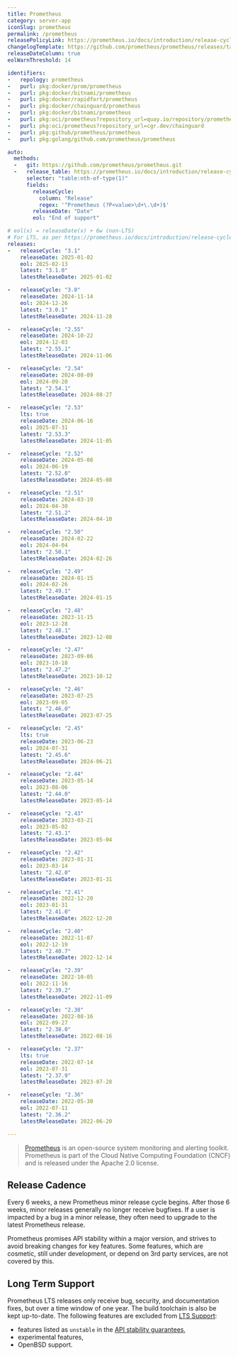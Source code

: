 ```yaml
---
title: Prometheus
category: server-app
iconSlug: prometheus
permalink: /prometheus
releasePolicyLink: https://prometheus.io/docs/introduction/release-cycle/
changelogTemplate: https://github.com/prometheus/prometheus/releases/tag/v__LATEST__
releaseDateColumn: true
eolWarnThreshold: 14

identifiers:
-   repology: prometheus
-   purl: pkg:docker/prom/prometheus
-   purl: pkg:docker/bitnami/prometheus
-   purl: pkg:docker/rapidfort/prometheus
-   purl: pkg:docker/chainguard/prometheus
-   purl: pkg:docker/bitnami/prometheus
-   purl: pkg:oci/prometheus?repository_url=quay.io/repository/prometheus
-   purl: pkg:oci/prometheus?repository_url=cgr.dev/chainguard
-   purl: pkg:github/prometheus/prometheus
-   purl: pkg:golang/github.com/prometheus/prometheus

auto:
  methods:
  -   git: https://github.com/prometheus/prometheus.git
  -   release_table: https://prometheus.io/docs/introduction/release-cycle
      selector: "table:nth-of-type(1)"
      fields:
        releaseCycle:
          column: "Release"
          regex: '^Prometheus (?P<value>\d+\.\d+)$'
        releaseDate: "Date"
        eol: "End of support"

# eol(x) = releaseDate(x) + 6w (non-LTS)
# For LTS, as per https://prometheus.io/docs/introduction/release-cycle/#long-term-support
releases:
-   releaseCycle: "3.1"
    releaseDate: 2025-01-02
    eol: 2025-02-13
    latest: "3.1.0"
    latestReleaseDate: 2025-01-02

-   releaseCycle: "3.0"
    releaseDate: 2024-11-14
    eol: 2024-12-26
    latest: "3.0.1"
    latestReleaseDate: 2024-11-28

-   releaseCycle: "2.55"
    releaseDate: 2024-10-22
    eol: 2024-12-03
    latest: "2.55.1"
    latestReleaseDate: 2024-11-06

-   releaseCycle: "2.54"
    releaseDate: 2024-08-09
    eol: 2024-09-20
    latest: "2.54.1"
    latestReleaseDate: 2024-08-27

-   releaseCycle: "2.53"
    lts: true
    releaseDate: 2024-06-16
    eol: 2025-07-31
    latest: "2.53.3"
    latestReleaseDate: 2024-11-05

-   releaseCycle: "2.52"
    releaseDate: 2024-05-08
    eol: 2024-06-19
    latest: "2.52.0"
    latestReleaseDate: 2024-05-08

-   releaseCycle: "2.51"
    releaseDate: 2024-03-19
    eol: 2024-04-30
    latest: "2.51.2"
    latestReleaseDate: 2024-04-10

-   releaseCycle: "2.50"
    releaseDate: 2024-02-22
    eol: 2024-04-04
    latest: "2.50.1"
    latestReleaseDate: 2024-02-26

-   releaseCycle: "2.49"
    releaseDate: 2024-01-15
    eol: 2024-02-26
    latest: "2.49.1"
    latestReleaseDate: 2024-01-15

-   releaseCycle: "2.48"
    releaseDate: 2023-11-15
    eol: 2023-12-28
    latest: "2.48.1"
    latestReleaseDate: 2023-12-08

-   releaseCycle: "2.47"
    releaseDate: 2023-09-06
    eol: 2023-10-18
    latest: "2.47.2"
    latestReleaseDate: 2023-10-12

-   releaseCycle: "2.46"
    releaseDate: 2023-07-25
    eol: 2023-09-05
    latest: "2.46.0"
    latestReleaseDate: 2023-07-25

-   releaseCycle: "2.45"
    lts: true
    releaseDate: 2023-06-23
    eol: 2024-07-31
    latest: "2.45.6"
    latestReleaseDate: 2024-06-21

-   releaseCycle: "2.44"
    releaseDate: 2023-05-14
    eol: 2023-08-06
    latest: "2.44.0"
    latestReleaseDate: 2023-05-14

-   releaseCycle: "2.43"
    releaseDate: 2023-03-21
    eol: 2023-05-02
    latest: "2.43.1"
    latestReleaseDate: 2023-05-04

-   releaseCycle: "2.42"
    releaseDate: 2023-01-31
    eol: 2023-03-14
    latest: "2.42.0"
    latestReleaseDate: 2023-01-31

-   releaseCycle: "2.41"
    releaseDate: 2022-12-20
    eol: 2023-01-31
    latest: "2.41.0"
    latestReleaseDate: 2022-12-20

-   releaseCycle: "2.40"
    releaseDate: 2022-11-07
    eol: 2022-12-19
    latest: "2.40.7"
    latestReleaseDate: 2022-12-14

-   releaseCycle: "2.39"
    releaseDate: 2022-10-05
    eol: 2022-11-16
    latest: "2.39.2"
    latestReleaseDate: 2022-11-09

-   releaseCycle: "2.38"
    releaseDate: 2022-08-16
    eol: 2022-09-27
    latest: "2.38.0"
    latestReleaseDate: 2022-08-16

-   releaseCycle: "2.37"
    lts: true
    releaseDate: 2022-07-14
    eol: 2023-07-31
    latest: "2.37.9"
    latestReleaseDate: 2023-07-28

-   releaseCycle: "2.36"
    releaseDate: 2022-05-30
    eol: 2022-07-11
    latest: "2.36.2"
    latestReleaseDate: 2022-06-20

---
```


> [Prometheus](https://prometheus.io/) is an open-source system monitoring and alerting toolkit.
> Prometheus is part of the Cloud Native Computing Foundation (CNCF) and is released under the
> Apache 2.0 license.

## Release Cadence

Every 6 weeks, a new Prometheus minor release cycle begins. After those 6 weeks, minor releases
generally no longer receive bugfixes. If a user is impacted by a bug in a minor release, they often
need to upgrade to the latest Prometheus release.

Prometheus promises API stability within a major version, and strives to avoid breaking changes for
key features. Some features, which are cosmetic, still under development, or depend on 3rd party
services, are not covered by this.

## Long Term Support

Prometheus LTS releases only receive bug, security, and documentation fixes, but over a time window
of one year. The build toolchain is also be kept up-to-date. The following features are excluded
from [LTS Support](https://prometheus.io/docs/introduction/release-cycle/#limitations-of-lts-support):

- features listed as `unstable` in the [API stability guarantees](https://prometheus.io/docs/prometheus/latest/stability/),
- experimental features,
- OpenBSD support.
